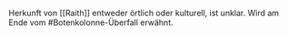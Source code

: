 Herkunft von [[Raith]] entweder örtlich oder kulturell, ist unklar. Wird am Ende vom #Botenkolonne-Überfall erwähnt.